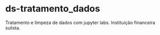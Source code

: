# ds-tratamento_dados
Tratamento e limpeza de dados com jupyter labs. Instituição financeira sulista.
